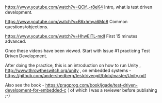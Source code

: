 https://www.youtube.com/watch?v=QCif_-r8eK4 Intro, what is test driven development. 

https://www.youtube.com/watch?v=B6xhmya6Mo8 Common questions/objections. 

https://www.youtube.com/watch?v=HhwElTL-mdI First 15 minutes advanced. 

Once these videos have been viewed. Start with Issue #1 practicing Test Driven Development.




After doing the practice, this is an introduction on how to run Unity , http://www.throwtheswitch.org/unity , on embedded systems - https://github.com/andershedberg/testdrivengit/blob/master/Unity.pdf

Also see the book - https://pragprog.com/book/jgade/test-driven-development-for-embedded-c ( of which I was a reviewer before publishing ;-)
